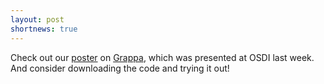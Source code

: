 ```yaml
---
layout: post
shortnews: true
---
```

Check out our [poster](http://sampa.cs.washington.edu/papers/grappa-osdi14-poster.pdf)
on [Grappa](http://grappa.io), which was presented at OSDI last week. And consider downloading the code and trying it out!
